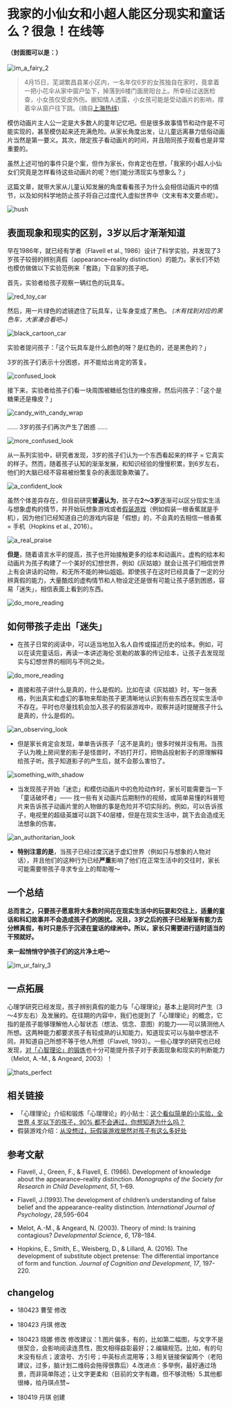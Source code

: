# 我家的小仙女和小超人能区分现实和童话么？很急！在线等
#### （封面图可以是：）


![im_a_fairy_2](http://wx3.sinaimg.cn/large/006cSBLKgy1fethnk3ddtg30b40b474r.gif)


   > 4月15日，芜湖繁昌县某小区内，一名年仅6岁的女孩独自在家时，竟拿着一把小花伞从家中窗户坠下，掉落到6楼门面房阳台上。所幸经过送医检查，小女孩仅受皮外伤。据知情人透露，小女孩可能是受动画片的影响，撑着伞从窗户往下跳。(摘自[上海热线](http://news.online.sh.cn/news/gb/content/2018-04/18/content_8859591.htm]))


模仿动画片主人公一定是大多数人的童年记忆吧。但是很多故事情节和动作是不可能实现的，甚至模仿起来还充满危险。从家长角度出发，让儿童远离暴力低俗动画片当然是第一要义。其次，限定孩子看动画片的时间，并且陪同孩子观看也是非常重要的。

虽然上述可怕的事件只是个案，但作为家长，你肯定也在想，「我家的小超人小仙女们究竟是怎样看待这些动画片的呢？他们能分清现实与想象么？」

这篇文章，就带大家从儿童认知发展的角度看看孩子为什么会相信动画片中的情节，以及如何科学地防止孩子将自己过度代入虚拟世界中（文末有本文要点呢）。


![hush](https://ws3.sinaimg.cn/large/6af89bc8gw1f8qyhttninj207g05qa9y.jpg)


## 表面现象和现实的区别，3岁以后才渐渐知道


早在1986年，就已经有学者（Flavell et al., 1986）设计了科学实验，并发现了3岁孩子较弱的辨别真假（appearance–reality distinction）的能力。家长们不妨也模仿做做以下实验范例来「套路」下自家的孩子吧。


首先，实验者给孩子观察一辆红色的玩具车。


![red_toy_car](https://upload.wikimedia.org/wikipedia/commons/thumb/d/de/Toy_car_%28AM_1996.165.252%29.jpg/800px-Toy_car_%28AM_1996.165.252%29.jpg)

然后，用一片绿色的滤镜遮住了玩具车，让车身变成了黑色。
_(木有找到对应的黑色车，大家凑合看吧~)_


![black_cartoon_car](http://sweetclipart.com/multisite/sweetclipart/files/sports_car_2_black.png)


实验者提问孩子：「这个玩具车是什么颜色的呀？是红色的，还是黑色的？」


3岁的孩子们表示十分困惑，并不能给出肯定的答复。

![confused_look](http://ww2.sinaimg.cn/large/ceeb653ejw1faefrbldmtj206y061wep.jpg)


接下来，实验者给孩子们看一块周围被糖纸包住的橡皮擦，然后问孩子：「这个是糖果还是橡皮？」


![candy_with_candy_wrap](https://upload.wikimedia.org/wikipedia/commons/thumb/6/6b/Galatine_Sperlari_Italian_milk_tablet_candy.png/600px-Galatine_Sperlari_Italian_milk_tablet_candy.png)

……
3岁的孩子们再次产生了困惑
……


![more_confused_look](https://ws3.sinaimg.cn/large/9150e4e5ly1fpqr8y0s3cj204e03t744.jpg)

从一系列实验中，研究者发现，3岁的孩子们认为一个东西看起来的样子 = 它真实的样子。然而，随着孩子认知的渐渐发展，和知识经验的慢慢积累，到6岁左右，他们的大脑已经不容易被纷繁复杂的表面现象欺骗了。


![a_confident_look](https://ws2.sinaimg.cn/large/9150e4e5gy1fpqefiikxej20c80apgls.jpg)


虽然个体差异存在，但目前研究**普遍认为**，孩子在**2～3岁**逐渐可以区分现实生活与想象虚构的情节，并开始玩想象游戏或者[假装游戏](https://mp.weixin.qq.com/s?__biz=MzAwNzUyODQxOQ==&mid=2651545021&idx=1&sn=47fc8704ff0592e634639f263d0952d3&scene=0#wechat_redirect&rd2werd=1#wechat_redirect)（例如假装一根香蕉就是手机），因为他们已经知道自己的游戏内容是「假想」的，不会真的去相信一根香蕉 = 手机（Hopkins et al., 2016）。


![a_real_praise](http://wx3.sinaimg.cn/large/62528dc5gy1fkx3t5ej5wj20rs0rsn3h.jpg)


**但是**，随着语言水平的提高，孩子也开始接触更多的绘本和动画片。虚构的绘本和动画片为孩子构建了一个美好的幻想世界，例如《灰姑娘》就会让孩子们相信世界上有会讲话的动物，和无所不能的神仙姐姐。即使孩子在这时已经具备了一定的分辨真假的能力，大量酷炫的虚构情节和人物设定还是很有可能让孩子感到困惑，容易「迷失」，相信表面上看到的东西。


![do_more_reading](https://ws4.sinaimg.cn/large/9150e4e5jw1fckefjk73vj205i05bmxa.jpg)


## 如何带孩子走出「迷失」


+ 在孩子日常的阅读中，可以适当地加入名人自传或描述历史的绘本。例如，可以在读完童话后，再读一本讲述海伦·凯勒的故事的传记绘本，让孩子去发现现实与幻想世界的相同与不同之处。

![do_more_reading](http://ws3.sinaimg.cn/large/9150e4e5ly1fpyqvkfpudj20ku0kuwf1.jpg)


+ 直接和孩子讲什么是真的，什么是假的。比如在读《灰姑娘》时，写一张表格，列出真实和虚幻的事物来帮助孩子更清晰地认识到有些东西在现实生活中不存在。平时也尽量找机会加入孩子的假装游戏中，观察并适时提醒孩子什么是真的，什么是假的。


 ![an_observing_look](http://ww3.sinaimg.cn/large/6af89bc8gw1f8q6b8vt3kg20b40b4go3.gif)


+ 但是家长肯定会发现，单单告诉孩子「这不是真的」很多时候并没有用。当孩子认为晚上房间里的影子是怪兽时，不妨打开灯，把物品投射影子的原理解释给孩子听。孩子知道影子的产生后，就不会那么害怕了。


![something_with_shadow](https://upload.wikimedia.org/wikipedia/commons/thumb/7/7d/Housenumber_68.jpg/800px-Housenumber_68.jpg)


+ 当发现孩子开始「迷恋」和模仿动画片中的危险动作时，家长可能需要当一下「童话破坏者」—— 找一些有关动画片后期制作的视频，或简单易懂的科普短片来告诉孩子动画片里的人物做的事是危险并不切实际的。例如，可以告诉孩子，电视里的超级英雄可以跳下40层楼，但是在现实生活中，跳下去会造成无法想象的伤害。


![an_authoritarian_look](https://ws1.sinaimg.cn/large/9150e4e5ly1ffsp724bp1g206o06naa2.gif)


+ **特别注意的是**，当孩子已经过度沉迷于虚幻世界（例如只与想象的人物对话），并且他们的这种行为已经**严重**影响了他们在正常生活中的交往时，家长可能需要带孩子寻求专业上的帮助喔～


## 一个总结


**总而言之，只要孩子愿意将大多数时间花在现实生活中的玩耍和交往上，适量的童话和科幻故事并不会造成孩子们的困扰。况且，3岁之后的孩子已经渐渐有能力去分辨真假，有时只是乐于沉浸在童话的绿洲中。所以，家长只需要进行适时适当的干预就好。**


**来一起悄悄守护孩子们的这片净土吧～**


![im_ur_fairy_3](http://wx4.sinaimg.cn/large/006cSBLKgy1fethng7qrgg30b40b40t9.gif)


## 一点拓展


心理学研究已经发现，孩子辨别真假的能力与「心理理论」基本上是同时产生（3～4岁左右）及发展的。在往期的内容中，我们也提到了「心理理论」的概念，它指的是孩子能够理解他人心智状态（想法、信念、意图）的能力——可以猜测他人所想。这两种能力都要求孩子有较成熟的认知能力，知道现实可以与脑中想法不同，并知道自己所想不等于他人所想（Flavell, 1993）。一些心理学的研究也已经发现，[对「心智理论」的锻炼](https://mp.weixin.qq.com/s?__biz=MzAwNzUyODQxOQ==&mid=2651542222&idx=1&sn=c6481055ce0c0fdc739b01b048832c62&scene=0&rd2werd=1#wechat_redirect)也十分可能提升孩子对于表面现象和现实的判断能力（Melot, A.-M., & Angeard, 2003）！


![thats_perfect](http://ww2.sinaimg.cn/large/006APoFYjw1f8w47mav3sj30i40dpgm1.jpg)


## 相关链接


+ 「心理理论」介绍和锻炼「心理理论」的小贴士：[这个看似简单的小实验，全世界 4 岁以下的孩子，90% 都不会通过，你想知道为什么吗？](https://mp.weixin.qq.com/s?__biz=MzAwNzUyODQxOQ==&mid=2651542222&idx=1&sn=c6481055ce0c0fdc739b01b048832c62&scene=0&rd2werd=1#wechat_redirect)
+ 假装游戏介绍：[从没想过，玩假装游戏居然对孩子有这么多好处](https://mp.weixin.qq.com/s?__biz=MzAwNzUyODQxOQ==&mid=2651545021&idx=1&sn=47fc8704ff0592e634639f263d0952d3&scene=0#wechat_redirect&rd2werd=1#wechat_redirect)


## 参考文献


+ Flavell, J., Green, F., & Flavell, E. (1986). Development of
knowledge about the appearance–reality distinction. _Monographs of the Society for Research in Child Development_, _51_, 1–69.

+ Flavell, J.(1993).The development of children’s understanding of false
belief and the appearance-reality distinction. _International Journal of Psychology_, _28_,595-604

+ Melot, A.-M., & Angeard, N. (2003). Theory of mind: Is training
contagious? _Developmental Science_, _6_, 178–184.

+ Hopkins, E., Smith, E., Weisberg, D., & Lillard, A. (2016). The development of substitute object pretense: The differential importance of form and function. _Journal of Cognition and Development_, _17_, 197-220.


## changelog

* 180423 曹莹 修改

* 180423 丹琪 修改

* 180423 晓娜 修改  修改建议：1.图片偏多，有的，比如第二幅图，与文字不是很契合，会影响阅读连贯性，图文相得益彰最好；2.编辑规范。比如，有的句末没有标点；波浪号、方引号；中英标点混用等；3.相关链接保留两个（老阳建议，过多，脑计划二维码会拖得很靠后）4.改进点：多举例，最好通过场景，而非简单陈述；让文字更柔和（目前的文字有趣，但不够流畅）5.其他都很棒，给丹琪点赞~

* 180419 丹琪 创建
